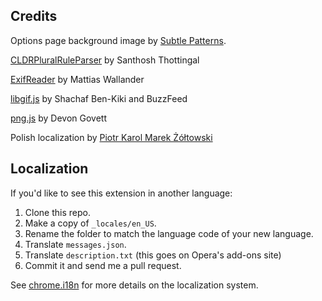 ## Credits
Options page background image by [Subtle Patterns](http://subtlepatterns.com/use-your-illusion/).

[CLDRPluralRuleParser](https://github.com/santhoshtr/CLDRPluralRuleParser) by Santhosh Thottingal

[ExifReader](https://github.com/mattiasw/ExifReader) by Mattias Wallander

[libgif.js](https://github.com/buzzfeed/libgif-js) by Shachaf Ben-Kiki and BuzzFeed

[png.js](https://github.com/devongovett/png.js/) by Devon Govett

Polish localization by [Piotr Karol Marek Żółtowski](https://github.com/Piter432)

## Localization

If you'd like to see this extension in another language:

1. Clone this repo.
2. Make a copy of `_locales/en_US`.
3. Rename the folder to match the language code of your new language.
4. Translate `messages.json`.
5. Translate `description.txt` (this goes on Opera's add-ons site)
5. Commit it and send me a pull request.

See [chrome.i18n](https://developer.chrome.com/extensions/i18n) for more details on the localization system.
